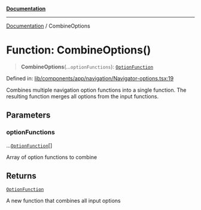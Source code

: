 [**Documentation**](../README.md)

***

[Documentation](../README.md) / CombineOptions

# Function: CombineOptions()

> **CombineOptions**(...`optionFunctions`): [`OptionFunction`](../type-aliases/OptionFunction.md)

Defined in: [lib/components/app/navigation/Navigator-options.tsx:19](https://github.com/aldesgroup/goaldn/blob/6a7943d02984b1a6b41d76a3a483a1484b644076/lib/components/app/navigation/Navigator-options.tsx#L19)

Combines multiple navigation option functions into a single function.
The resulting function merges all options from the input functions.

## Parameters

### optionFunctions

...[`OptionFunction`](../type-aliases/OptionFunction.md)[]

Array of option functions to combine

## Returns

[`OptionFunction`](../type-aliases/OptionFunction.md)

A new function that combines all input options
